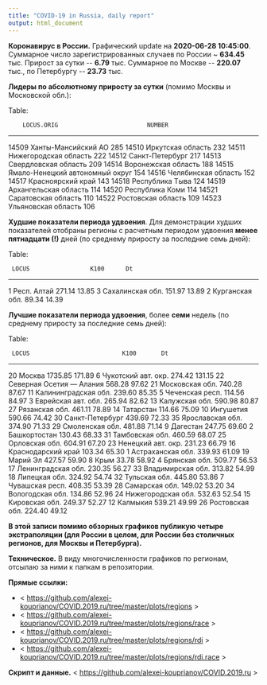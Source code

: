 ```yaml
---
title: "COVID-19 in Russia, daily report"
output: html_document
---
```


**Коронавирус в России.** Графический update на **2020-06-28 10:45:00**. Суммарное число зарегистрированных случаев по России ~ **634.45** тыс. Прирост за сутки -- **6.79** тыс. Суммарное по Москве -- **220.07** тыс., по Петербургу -- **23.73** тыс. 

**Лидеры по абсолютному приросту за сутки** (помимо Москвы и Московской обл.): 


Table: 

        LOCUS.ORIG                         NUMBER
------  --------------------------------  -------
14509   Ханты-Мансийский АО                   285
14510   Иркутская область                     232
14511   Нижегородская область                 222
14512   Санкт-Петербург                       217
14513   Свердловская область                  209
14514   Воронежская область                   188
14515   Ямало-Ненецкий автономный округ       154
14516   Челябинская область                   152
14517   Красноярский край                     143
14518   Республика Тыва                       124
14519   Архангельская область                 114
14520   Республика Коми                       114
14521   Саратовская область                   110
14522   Ростовская область                    109
14523   Ульяновская область                   106

**Худшие показатели периода удвоения**. Для демонстрации худших показателей отобраны регионы с расчетным периодом удвоения **менее пятнадцати (!)** дней (по среднему приросту за последние семь дней): 


Table: 

     LOCUS                 K100      Dt
---  -----------------  -------  ------
1    Респ. Алтай         271.14   13.85
3    Сахалинская обл.    151.97   13.89
2    Курганская обл.      89.34   14.39

**Лучшие показатели периода удвоения**, более **семи** недель (по среднему приросту за последние семь дней): 


Table: 

     LOCUS                          K100       Dt
---  -------------------------  --------  -------
20   Москва                      1735.85   171.89
6    Чукотский авт. окр.          274.42   131.15
22   Северная Осетия — Алания     568.28    97.62
21   Московская обл.              740.28    87.67
11   Калининградская обл.         239.60    85.35
5    Чеченская респ.              114.56    84.97
3    Еврейская авт. обл.          265.94    82.62
13   Калужская обл.               590.98    80.87
27   Рязанская обл.               461.11    78.89
14   Татарстан                    114.66    75.09
10   Ингушетия                    590.66    74.42
30   Санкт-Петербург              439.69    72.33
35   Ярославская обл.             374.90    71.33
29   Смоленская обл.              481.88    71.14
9    Дагестан                     247.75    69.60
2    Башкортостан                 130.43    68.33
31   Тамбовская обл.              460.59    68.07
25   Орловская обл.               604.91    67.20
23   Ненецкий авт. окр.           231.23    66.79
16   Краснодарский край           103.34    65.30
1    Астраханская обл.            339.93    61.09
19   Марий Эл                     427.57    59.90
8    Крым                          33.78    58.92
4    Брянская обл.                509.77    56.53
17   Ленинградская обл.           230.35    56.27
33   Владимирская обл.            313.82    54.99
18   Липецкая обл.                324.92    54.74
32   Тульская обл.                445.80    53.86
7    Чувашская респ.              408.35    53.39
28   Самарская обл.               149.02    53.20
34   Вологодская обл.             134.86    52.96
24   Нижегородская обл.           532.63    52.54
15   Кировская обл.               249.37    52.27
12   Калмыкия                     539.21    49.99
26   Ростовская обл.              224.40    49.12

**В этой записи помимо обзорных графиков публикую четыре экстраполяции (для России в целом, для России без столичных регионов, для Москвы и Петербурга).**

**Техническое.** В виду многочисленности графиков по регионам, отсылаю за ними к папкам в репозитории. 

**Прямые ссылки:**

* < https://github.com/alexei-kouprianov/COVID.2019.ru/tree/master/plots/regions >
* < https://github.com/alexei-kouprianov/COVID.2019.ru/tree/master/plots/regions/race >
* < https://github.com/alexei-kouprianov/COVID.2019.ru/tree/master/plots/regions/rdi >
* < https://github.com/alexei-kouprianov/COVID.2019.ru/tree/master/plots/regions/rdi.race >

**Скрипт и данные.** < https://github.com/alexei-kouprianov/COVID.2019.ru >
